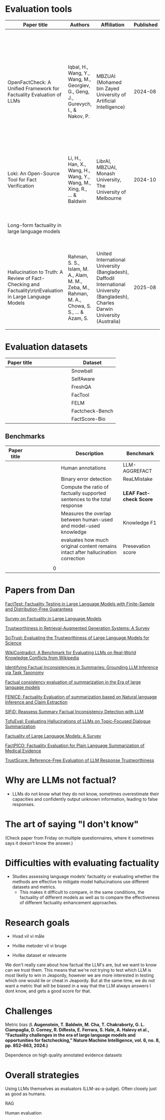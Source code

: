 # Evaluation tools

| Paper title | Authors | Affiliation | Published | Code | Summary | Comments | Languages | Tool |
| --- | --- | --- | --- | --- | --- | --- | --- | --- |
| OpenFactCheck: A Unified Framework for Factuality Evaluation of LLMs | Iqbal, H., Wang, Y., Wang, M., Georgiev, G., Geng, J., Gurevych, I., & Nakov, P.  | MBZUAI (Mohamed bin Zayed University of Artificial Intelligence) | 2024-08 | https://github.com/mbzuai-nlp/openfactcheck | OpenFactCheck has 3 modules: \n\n- RESPONSEEVAL: customize fact-checking system and assess the factuality of all claims in an input document\n- LLMEVAL: assess overall factuality of an LLM\n- CHECKEREVAL: evaluate automatic fact-checking systems | They created two datasets: [FactQA](https://raw.githubusercontent.com/hasaniqbal777/OpenFactCheck/main/src/openfactcheck/templates/llm/questions.csv) (6480 questions) and [FactBench](https://raw.githubusercontent.com/hasaniqbal777/OpenFactCheck/main/src/openfactcheck/templates/factchecker/claims.jsonl) (4507 claims).  | English, Urdu | OpenFactCheck |
| Loki: An Open-Source Tool for Fact Verification | Li, H., Han, X., Wang, H., Wang, Y., Wang, M., Xing, R., ... & Baldwin | LibrAI, MBZUAI, Monash University, The University of Melbourne | 2024-10 | https://github.com/Libr-AI/OpenFactVerification |  | https://loki.librai.tech/ | Multilingual | Loki |
|  |  |  |  |  |  |  |  | FactScore |
|  |  |  |  |  |  |  |  | SelfCheckGPT |
| Long-form factuality in large language models |  |  |  |  |  |  |  | LongForm SAFE |
|  |  |  |  |  |  | Not open-source |  | Perplexity fact checker |
| Hallucination to Truth: A Review of Fact-Checking and Factuality\n\nEvaluation in Large Language Models | Rahman, S. S., Islam, M. A., Alam, M. M., Zeba, M., Rahman, M. A., Chowa, S. S., ... & Azam, S. | United International University (Bangladesh),  Daffodil International University (Bangladesh), Charles Darwin University (Australia) | 2025-08 |  |  |  |  |  |
|  |  |  |  |  |  |  |  |  |
|  |  |  |  |  |  |  |  |  |

# Evaluation datasets

| Paper title |  |  |  |  |  |  |  | Dataset |
| --- | --- | --- | --- | --- | --- | --- | --- | --- |
|  |  |  |  |  |  |  |  | Snowball |
|  |  |  |  |  |  |  |  | SelfAware |
|  |  |  |  |  |  |  |  | FreshQA |
|  |  |  |  |  |  |  |  | FacTool |
|  |  |  |  |  |  |  |  | FELM |
|  |  |  |  |  |  |  |  | Factcheck-Bench |
|  |  |  |  |  |  |  |  | FactScore-Bio |

## Benchmarks

| Paper title |  |  |  |  |  |  | Description | Benchmark |
| --- | --- | --- | --- | --- | --- | --- | --- | --- |
|  |  |  |  |  |  |  | Human annotations | LLM-AGGREFACT |
|  |  |  |  |  |  |  | Binary error detection | ReaLMistake |
|  |  |  |  |  |  |  | Compute the ratio of factually supported sentences to the total response | **LEAF Fact-check Score** |
|  |  |  |  |  |  |  | Measures the overlap between human-used and model-used knowledge | Knowledge F1 |
|  |  |  |  |  |  |  | evaluates how much original content remains intact after hallucination correction | Presevation score |
|  |  |  |  |  |  |  |  |  |
|  |  |  |  |  |  | 0 |  |  |

# Papers from Dan

[FactTest: Factuality Testing in Large Language Models with Finite-Sample and Distribution-Free Guarantees](http://arxiv.org/abs/2411.02603 "http://arxiv.org/abs/2411.02603")

[Survey on Factuality in Large Language Models](https://dl.acm.org/doi/10.1145/3742420 "https://dl.acm.org/doi/10.1145/3742420")

[Trustworthiness in Retrieval-Augmented Generation Systems: A Survey](http://arxiv.org/abs/2409.10102 "http://arxiv.org/abs/2409.10102")

[SciTrust: Evaluating the Trustworthiness of Large Language Models for Science](https://ieeexplore.ieee.org/document/10820709 "https://ieeexplore.ieee.org/document/10820709")

[WikiContradict: A Benchmark for Evaluating LLMs on Real-World Knowledge Conflicts from Wikipedia](http://arxiv.org/abs/2406.13805 "http://arxiv.org/abs/2406.13805")

[Identifying Factual Inconsistencies in Summaries: Grounding LLM Inference via Task Taxonomy](http://arxiv.org/abs/2402.12821 "http://arxiv.org/abs/2402.12821")

[Factual consistency evaluation of summarization in the Era of large language models](http://arxiv.org/abs/2402.13758 "http://arxiv.org/abs/2402.13758")

[FENICE: Factuality Evaluation of summarization based on Natural language Inference and Claim Extraction](http://arxiv.org/abs/2403.02270 "http://arxiv.org/abs/2403.02270")

[SIFiD: Reassess Summary Factual Inconsistency Detection with LLM](http://arxiv.org/abs/2403.07557 "http://arxiv.org/abs/2403.07557")

[TofuEval: Evaluating Hallucinations of LLMs on Topic-Focused Dialogue Summarization](http://arxiv.org/abs/2402.13249 "http://arxiv.org/abs/2402.13249")

[Factuality of Large Language Models: A Survey](http://arxiv.org/abs/2402.02420 "http://arxiv.org/abs/2402.02420")

[FactPICO: Factuality Evaluation for Plain Language Summarization of Medical Evidence](http://arxiv.org/abs/2402.11456 "http://arxiv.org/abs/2402.11456")

[TrustScore: Reference-Free Evaluation of LLM Response Trustworthiness](http://arxiv.org/abs/2402.12545 "http://arxiv.org/abs/2402.12545")

# Why are LLMs not factual?

- LLMs do not know what they do not know, sometimes overestimate their capacities and confidently output unknown information, leading to false responses.

# The art of saying "I don't know"

(Check paper from Friday on multiple questionnaires, where it sometimes says it doesn't know the answer.)

# Difficulties with evaluating factuality

- Studies assessing language models’ factuality or evaluating whether the methods are effective to mitigate model hallucinations use different datasets and metrics.
    - This makes it difficult to compare, in the same conditions, the factuality of different models as well as to compare the effectiveness of different factuality enhancement approaches.

# Research goals

- Hvad vil vi måle

- Hvilke metoder vil vi bruge

- Hvilke dataset er relevante

We don't really care about how factual the LLM's are, but we want to know can we trust them. This means that we're not trying to test which LLM is most likeliy to win in Jeapordy, however we are more interested in testing which one would lie or cheat in Jeapordy. But at the same time, we do not want a metric that will be biased in a way that the LLM always answers I dont know, and gets a good score for that.

# Challenges

Metric bias (**I. Augenstein, T. Baldwin, M. Cha, T. Chakraborty, G. L. Ciampaglia, D. Corney, R. DiResta, E. Ferrara, S. Hale, A. Halevy et al., “Factuality challenges in the era of large language models and opportunities for factchecking,” Nature Machine Intelligence, vol. 6, no. 8, pp. 852–863, 2024.)**

Dependence on high quality annotated evidence datasets

# Overall strategies

Using LLMs themselves as evaluators (LLM-as-a-judge). Often closely just as good as humans.

RAG

Human evaluation
